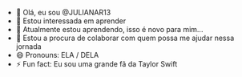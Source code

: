 - 👋 Olá, eu sou @JULIANAR13
- 👀 Estou interessada em aprender
- 🌱 Atualmente estou aprendendo, isso é novo para mim...
- 💞️ Estou a procura de colaborar com quem possa me ajudar nessa jornada  
- 😄 Pronouns: ELA  / DELA 
- ⚡ Fun fact: Eu sou uma grande fã da Taylor Swift

<!---
JULIANAR13/JULIANAR13 is a ✨ special ✨ repository because its `README.md` (this file) appears on your GitHub profile.
You can click the Preview link to take a look at your changes.
--->
